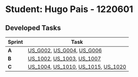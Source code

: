 # Student: Hugo Pais - 1220601

## Developed Tasks

| Sprint | Task                                                                                                                                                                       |
|--------|----------------------------------------------------------------------------------------------------------------------------------------------------------------------------|
| **A**  | [US_G002](../sprintA/us_g002/readme.md), [US_G004](../sprintA/us_g004/readme.md), [US_G006](../sprintA/us_g006/readme.md)                                                  |
| **B**  | [US_1002](../sprintB/us/us_1002/readme.md), [US_1003](../sprintB/us/us_1003/readme.md), [US_1007](../sprintB/us/us_1007/readme.md)                                         |
| **C**  | [US_1004](../sprintC/us/us1004/readme.md), [US_1010](../sprintC/us/us1010/readme.md), [US_1015](../sprintC/us/us1015/readme.md), [US_1020](../sprintC/us/us1020/readme.md) |
